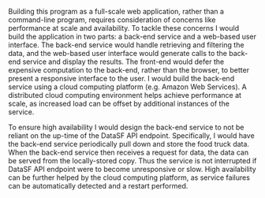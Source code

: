 Building this program as a full-scale web application, rather than a command-line program, requires consideration of concerns like performance at scale and availability. To tackle these concerns I would build the application in two parts: a back-end service and a web-based user interface. The back-end service would handle retrieving and filtering the data, and the web-based user interface would generate calls to the back-end service and display the results. The front-end would defer the expensive computation to the back-end, rather than the browser, to better present a responsive interface to the user. I would build the back-end service using a cloud computing platform (e.g. Amazon Web Services). A distributed cloud computing environment helps achieve performance at scale, as increased load can be offset by additional instances of the service.  

To ensure high availability I would design the back-end service to not be reliant on the up-time of the DataSF API endpoint. Specifically, I would have the back-end service periodically pull down and store the food truck data. When the back-end service then receives a request for data, the data can be served from the locally-stored copy. Thus the service is not interrupted if DataSF API endpoint were to become unresponsive or slow. High availability can be further helped by the cloud computing platform, as service failures can be automatically detected and a restart performed.
